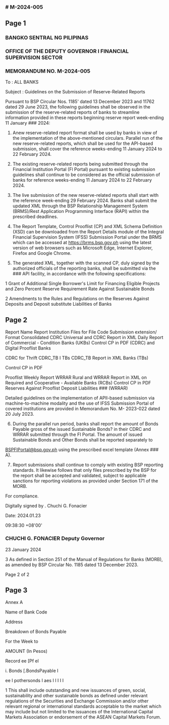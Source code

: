 ### # M-2024-005

## Page 1

### BANGKO SENTRAL NG PILIPINAS

### OFFICE OF THE DEPUTY GOVERNOR I FINANCIAL SUPERVISION SECTOR

### MEMORANDUM NO. M-2024-005

To : ALL BANKS

Subject : Guidelines on the Submission of Reserve-Related Reports

Pursuant to BSP Circular Nos. 1185' dated 13 December 2023 and 11762 dated 29 June 2023, the following guidelines shall be observed in the submission of the reserve-related reports of banks to streamline information provided in these reports beginning reserve report week-ending 11 January ### 2024:

1. Anew reserve-related report format shall be used by banks in view of the implementation of the above-mentioned circulars. Parallel run of the new reserve-related reports, which shall be used for the API-based submission, shall cover the reference weeks-ending 11 January 2024 to 22 February 2024.

2. The existing reserve-related reports being submitted through the Financial Institution Portal (Fl Portal) pursuant to existing submission guidelines shall continue to be considered as the official submission of banks for reference weeks-ending 11 January 2024 to 22 February 2024.

3. The live submission of the new reserve-related reports shall start with the reference week-ending 29 February 2024. Banks shall submit the updated XML through the BSP Relationship Management System (BRMS)/Rest Application Programming Interface (RAPI) within the prescribed deadlines.

4. The Report Template, Control Prooflist (CP) and XML Schema Definition (XSD) can be downloaded from the Report Details module of the Integral Financial Supervision System (IFSS) Submission Portal under the BRMS which can be accessed at https://brms.bsp.gov.ph using the latest version of web browsers such as Microsoft Edge, Internet Explorer, Firefox and Google Chrome.

5. The generated XML, together with the scanned CP, duly signed by the authorized officials of the reporting banks, shall be submitted via the ### API facility, in accordance with the following specifications:

1 Grant of Additional Single Borrower's Limit for Financing Eligible Projects and Zero Percent Reserve Requirement Rate Against Sustainable Bonds

2 Amendments to the Rules and Regulations on the Reserves Against Deposits and Deposit substitute Liabilities of Banks

## Page 2

Report Name Report Institution Files for File Code Submission extension/ Format Consolidated CDRC Universal and CDRC Report in XML Daily Report of Commercial - Condition Banks (UKBs) Control CP in PDF (CDRC) and Digital Prooflist Banks

CDRC for Thrift CDRC_TB I TBs CDRC_TB Report in XML Banks (TBs)

Control CP in PDF

Prooflist Weekly Report WRRAR Rural and WRRAR Report in XML on Required and Cooperative - Available Banks (RCBs) Control CP in PDF Reserves Against Prooflist Deposit Liabilities ### (WRRAR)

Detailed guidelines on the implementation of APlI-based submission via machine-to-machine modality and the use of IFSS Submission Portal of covered institutions are provided in Memorandum No. M- 2023-022 dated 20 July 2023.

6. During the parallel run period, banks shall report the amount of Bonds Payable gross of the issued Sustainable Bonds? in their CDRC and WRRAR submitted through the FI Portal. The amount of issued Sustainable Bonds and Other Bonds shall be reported separately to

BSPFIPortal@bsp.gov.ph using the prescribed excel template (Annex ### A).

7. Report submissions shall continue to comply with existing BSP reporting standards. It likewise follows that only files prescribed by the BSP for the report shall be accepted and validated, subject to applicable sanctions for reporting violations as provided under Section 171 of the MORB.

For compliance.

Digitally signed by . Chuchi G. Fonacier

Date: 2024.01.23

09:38:30 +08'00'

### CHUCHI G. FONACIER Deputy Governor

23 January 2024

3 As defined in Section 251 of the Manual of Regulations for Banks (MORB), as amended by BSP Circular No. 1185 dated 13 December 2023.

Page 2 of 2

## Page 3

Annex A

Name of Bank Code

Address

Breakdown of Bonds Payable

For the Week to

AMOUNT (In Pesos)

Record ee [Pf el

i. Bonds [.BondsPayable I

ee I pothersonds I aes I I I I I

1 This shall include outstanding and new issuances of green, social, sustainability and other sustainable bonds as defined under relevant regulations of the Securities and Exchange Commission and/or other relevant regional or international standards acceptable to the market which may include but not limited to the issuances of the International Capital Markets Association or endorsement of the ASEAN Capital Markets Forum.

